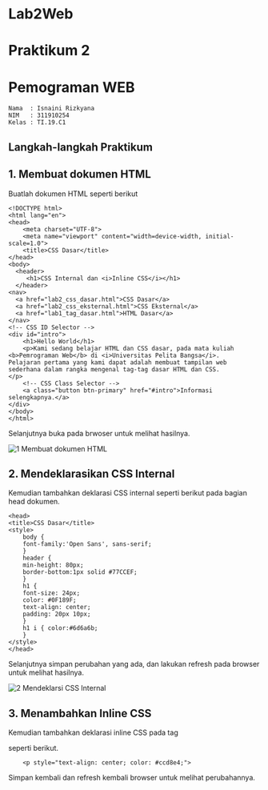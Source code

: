 # Lab2Web

# Praktikum 2

# Pemograman WEB

~~~
Nama  : Isnaini Rizkyana
NIM   : 311910254
Kelas : TI.19.C1
~~~
## Langkah-langkah Praktikum
## 1. Membuat dokumen HTML
Buatlah dokumen HTML seperti berikut
~~~
<!DOCTYPE html>
<html lang="en">
<head>
    <meta charset="UTF-8">
    <meta name="viewport" content="width=device-width, initial-scale=1.0">
    <title>CSS Dasar</title>
</head>
<body>
  <header>
     <h1>CSS Internal dan <i>Inline CSS</i></h1>
  </header>
<nav>
  <a href="lab2_css_dasar.html">CSS Dasar</a>
  <a href="lab2_css_eksternal.html">CSS Eksternal</a>
  <a href="lab1_tag_dasar.html">HTML Dasar</a>
</nav>
<!-- CSS ID Selector -->
<div id="intro">
    <h1>Hello World</h1>
    <p>Kami sedang belajar HTML dan CSS dasar, pada mata kuliah <b>Pemrograman Web</b> di <i>Universitas Pelita Bangsa</i>.
Pelajaran pertama yang kami dapat adalah membuat tampilan web sederhana dalam rangka mengenal tag-tag dasar HTML dan CSS.
</p>
    <!-- CSS Class Selector -->
    <a class="button btn-primary" href="#intro">Informasi selengkapnya.</a>
</div>
</body>
</html>
~~~
Selanjutnya buka pada brwoser untuk melihat hasilnya.

![1  Membuat dokumen HTML](https://user-images.githubusercontent.com/81541764/114257496-a97ef980-99ea-11eb-97d5-401f3469aab4.JPG)

## 2. Mendeklarasikan CSS Internal
Kemudian tambahkan deklarasi CSS internal seperti berikut pada bagian head dokumen.
~~~
<head>
<title>CSS Dasar</title>
<style>
    body {
    font-family:'Open Sans', sans-serif;
    }
    header {
    min-height: 80px;
    border-bottom:1px solid #77CCEF;
    }
    h1 {
    font-size: 24px;
    color: #0F189F;
    text-align: center;
    padding: 20px 10px;
    }
    h1 i { color:#6d6a6b;
    }
</style>
</head>
~~~
Selanjutnya simpan perubahan yang ada, dan lakukan refresh pada browser untuk melihat hasilnya.

![2  Mendeklarsi CSS Internal](https://user-images.githubusercontent.com/81541764/114257796-75a4d380-99ec-11eb-975e-13c5230445dd.JPG)

## 3. Menambahkan Inline CSS
Kemudian tambahkan deklarasi inline CSS pada tag <p> seperti berikut.
~~~
    <p style="text-align: center; color: #ccd8e4;">
~~~
Simpan kembali dan refresh kembali browser untuk melihat perubahannya.
